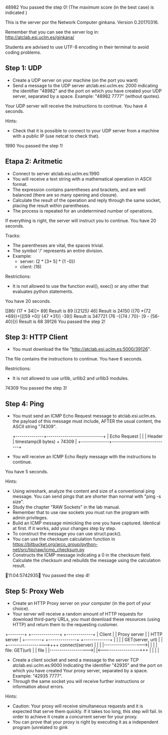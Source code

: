 48982
You passed the step 0!
(The maximum score (in the best case) is indicated )

This is the server por the Network Computer ginkana.
Version 0.20170316.

Remember that you can see the server log in:
http://atclab.esi.uclm.es/ginkana/

Students are advised to use UTF-8 encoding in their terminal to avoid coding
problems.

Step 1: UDP
-----------

- Create a UDP server on your machine (on the port you want)
- Send a message to the UDP server atclab.esi.uclm.es: 2000
  indicating the identifier "48982" and the port on which you have created
  your UDP server, separated by a space.
  Example: "48982 7777" (without quotes).

Your UDP server will receive the instructions to continue.
You have 4 seconds.

Hints:
- Check that it is possible to connect to your UDP server from a machine with
  a public IP (use netcat to check that).

1990
You passed the step 1!

Etapa 2: Aritmetic
------------------

- Connect to server atclab.esi.uclm.es:1990
- You will receive a text string with a mathematical operation in ASCII format.
- The expression contains parentheses and brackets, and are well balanced (there
  are so many opening and closure).
- Calculate the result of the operation and reply through the same socket, placing
  the result within parentheses.
- The process is repeated for an undetermined number of operations.

If everything is right, the server will instruct you to continue.
You have 20 seconds.

Tracks:
- The parentheses are vital, the spaces trivial.
- The symbol '/' represents an entire division.
- Example:
   - server: (2 * [3+ 5] * {1 -0})
   - client: (16)

Restrictions:
- It is not allowed to use the function eval(), exec() or any other that evaluates
  python statements.

You have 20 seconds.

[[86/ (17 * 34)]+ 89]
Result is 89
[{21*25}* 46]
Result is 24150
({70 *{72 *69}}+[[[59 +0]/ {47 *31}] -39])
Result is 347721
(76 -{{74 / 70}- [9 - {56-40}]})
Result is 68
39126
You passed the step 2!

Step 3: HTTP Client
---------------------

- You must download the file
  "http://atclab.esi.uclm.es:5000/39126".

The file contains the instructions to continue.
You have 6 seconds.

Restrictions:
- It is not allowed to use urllib, urllib2 and urllib3 modules.

74309
You passed the step 3!

Step 4: Ping
-------------

- You must send an ICMP Echo Request message to atclab.esi.uclm.es.
  the payload of this message must include, AFTER the usual
  content, the ASCII string "74309".

     +--------------+----------------------------+
     | Echo Request |                            |
     | Header       | timestamp(8 bytes) + 74309 |
     +--------------+----------------------------+

- You will receive an ICMP Echo Reply message with the instructions to
  continue.

You have 5 seconds.

Hints:
- Using wireshark, analyze the content and size of a conventional ping
  message. You can send pings that are shorter than normal with "ping -s size".
- Study the chapter "RAW Sockets" in the lab manual.
- Remember that to use raw sockets you must run the program with
  admin privileges.
- Build an ICMP message mimicking the one you have captured. Identical
  at first. If it works, add your changes step by step.
- To construct the message you can use struct.pack().
- You can use the checksum calculation function in
  https://bitbucket.org/arco_group/python-net/src/tip/raw/icmp_checksum.py
- Constructs the ICMP message indicating a 0 in the checksum field. Calculate the
  checksum and rebuilds the message using the calculation result.

11:04:5742935
You passed the step 4!

Step 5: Proxy Web
------------------

- Create an HTTP Proxy server on your computer (in the port of your choice).
- Your server will receive a random amount of HTTP requests for download
  third-party URLs, you must download these resources (using HTTP) and
  return them to the requesting customer.

 +--------+        +--------------+       +-------------+
 | Client |        | Proxy server |       | HTTP server |
 +--------+        +--------------+       +-------------+
      |                    |                     |
      |  GET(server, url)  |                     |
      +------------------>+++  connect(server)   |
      |                   | |------------------->|
      |                   | |   file: GET(url)   |
      |      file         | |------------------->|
      |<------------------+++                    |
      |                    |                     |


- Create a client socket and send a message to the server TCP atclab.esi.uclm.es:9000
  Indicating the identifier "42935" and the port on which you have created
  Your proxy server, separated by a space.
  Example: "42935 7777".
- Through the same socket you will receive further instructions or information
  about errors.

Hints:
- Caution: Your proxy will receive simultaneous requests and it is expected that
  serve them quickly. If it takes too long, this step will fail. In order to
  achieve it create a concurrent server for your proxy.
- You can prove that your proxy is right by executing it as a independent program
  (unrelated to gink
